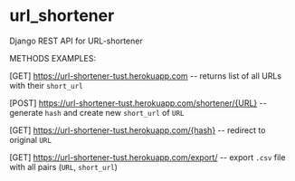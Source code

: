 # url_shortener
Django REST API for URL-shortener


METHODS EXAMPLES:

[GET]   https://url-shortener-tust.herokuapp.com                  -- returns list of all URLs with their `short_url`

[POST]  https://url-shortener-tust.herokuapp.com/shortener/{URL}  -- generate `hash` and create new `short_url` of `URL`

[GET]   https://url-shortener-tust.herokuapp.com/{hash}           -- redirect to original `URL`

[GET]   https://url-shortener-tust.herokuapp.com/export/          -- export `.csv` file with all pairs (`URL`, `short_url`)
